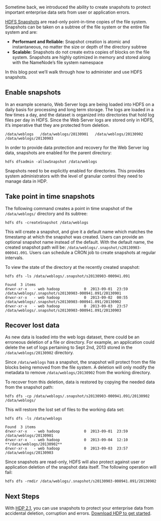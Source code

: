 Sometime back, we introduced the ability to create snapshots to protect important enterprise data sets from user or application errors.

[HDFS Snapshots](http://docs.hortonworks.com/HDPDocuments/HDP1/HDP-1.3.2/bk_user-guide/content/user-guide-hdfs-snapshots.html) are read-only point-in-time copies of the file system. Snapshots can be taken on a subtree of the file system or the entire file system and are:

*   **Performant and Reliable:** Snapshot creation is atomic and instantaneous, no matter the size or depth of the directory subtree
*   **Scalable:** Snapshots do not create extra copies of blocks on the file system. Snapshots are highly optimized in memory and stored along with the NameNode’s file system namespace

In this blog post we’ll walk through how to administer and use HDFS snapshots.

## Enable snapshots

In an example scenario, Web Server logs are being loaded into HDFS on a daily basis for processing and long term storage. The logs are loaded in a few times a day, and the dataset is organized into directories that hold log files per day in HDFS. Since the Web Server logs are stored only in HDFS, it’s imperative that they are protected from deletion.

`/data/weblogs  
/data/weblogs/20130901  
/data/weblogs/20130902  
/data/weblogs/20130903  
`

In order to provide data protection and recovery for the Web Server log data, snapshots are enabled for the parent directory:

`hdfs dfsadmin -allowSnapshot /data/weblogs`

Snapshots need to be explicitly enabled for directories. This provides system administrators with the level of granular control they need to manage data in HDP.

## Take point in time snapshots

The following command creates a point in time snapshot of the `/data/weblogs/` directory and its subtree:

`hdfs dfs -createSnapshot /data/weblogs`

This will create a snapshot, and give it a default name which matches the timestamp at which the snapshot was created. Users can provide an optional snapshot name instead of the default. With the default name, the created snapshot path will be: `/data/weblogs/.snapshot/s20130903-000941.091`. Users can schedule a CRON job to create snapshots at regular intervals.

To view the state of the directory at the recently created snapshot:

`hdfs dfs -ls /data/weblogs/.snapshot/s20130903-000941.091`

    Found  3 items  
    drwxr-xr-x   - web hadoop           0  2013-09-01  23:59  /data/weblogs/.snapshot/s20130903-000941.091/20130901  
    drwxr-xr-x   - web hadoop           0  2013-09-02  00:55  /data/weblogs/.snapshot/s20130903-000941.091/20130902  
    drwxr-xr-x   - web hadoop           0  2013-09-03  23:57  /data/weblogs/.snapshot/s20130903-000941.091/20130903  

## Recover lost data

As new data is loaded into the web logs dataset, there could be an erroneous deletion of a file or directory. For example, an application could delete the set of logs pertaining to Sept 2nd, 2013 stored in the `/data/weblogs/20130902` directory.

Since `/data/weblogs` has a snapshot, the snapshot will protect from the file blocks being removed from the file system. A deletion will only modify the metadata to remove `/data/weblogs/20130902` from the working directory.

To recover from this deletion, data is restored by copying the needed data from the snapshot path:

`hdfs dfs -cp /data/weblogs/.snapshot/s20130903-000941.091/20130902  /data/weblogs/`

This will restore the lost set of files to the working data set:

`hdfs dfs -ls /data/weblogs`

    
    Found  3 items  
    drwxr-xr-x   - web hadoop           0  2013-09-01  23:59  /data/weblogs/20130901  
    drwxr-xr-x   - web hadoop           0  2013-09-04  12:10  **/data/weblogs/20130902**  
    drwxr-xr-x   - web hadoop           0  2013-09-03  23:57  /data/weblogs/20130903  
    

Since snapshots are read-only, HDFS will also protect against user or application deletion of the snapshot data itself. The following operation will fail:

`hdfs dfs -rmdir /data/weblogs/.snapshot/s20130903-000941.091/20130902`

## Next Steps

With [HDP 2.1](http://hortonworks.com/products/hdp/), you can use snapshots to protect your enterprise data from accidental deletion, corruption and errors. [Download HDP to get started](http://hortonworks.com/products/hdp-2/#install).
